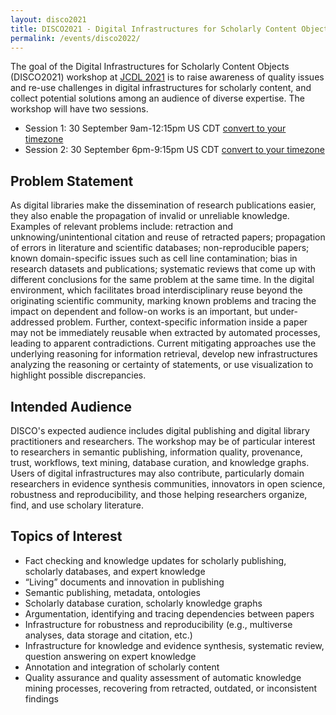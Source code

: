 ```yaml
---
layout: disco2021
title: DISCO2021 - Digital Infrastructures for Scholarly Content Objects at JCDL2021
permalink: /events/disco2022/
---
```

The goal of the Digital Infrastructures for Scholarly Content Objects (DISCO2021) workshop at [JCDL 2021](https://2021.jcdl.org) is to raise awareness of quality issues and re-use challenges in digital infrastructures for scholarly content, and collect potential solutions among an audience of diverse expertise. The workshop will have two sessions.
- Session 1: 30 September 9am-12:15pm US CDT [convert to your timezone](https://www.timeanddate.com/worldclock/fixedtime.html?iso=20210930T09&p1=5158&ah=3&am=15)
- Session 2: 30 September 6pm-9:15pm US CDT [convert to your timezone](https://www.timeanddate.com/worldclock/fixedtime.html?iso=20210930T18&p1=5158&ah=3&am=15)

## Problem Statement
As digital libraries make the dissemination of research publications
easier, they also enable the propagation of invalid or unreliable
knowledge. Examples of relevant problems include: retraction and
unknowing/unintentional citation and reuse of retracted papers;
propagation of errors in literature and scientific databases;
non-reproducible papers; known domain-specific issues such as cell line
contamination; bias in research datasets and publications; systematic
reviews that come up with different conclusions for the same problem at
the same time. In the digital environment, which facilitates broad
interdisciplinary reuse beyond the originating scientific community,
marking known problems and tracing the impact on dependent and follow-on
works is an important, but under-addressed problem. Further,
context-specific information inside a paper may not be immediately
reusable when extracted by automated processes, leading to apparent
contradictions. Current mitigating approaches use the underlying
reasoning for information retrieval, develop new infrastructures
analyzing the reasoning or certainty of statements, or use visualization
to highlight possible discrepancies.

## Intended Audience
DISCO's expected audience includes digital publishing and digital
library practitioners and researchers. The workshop may be of particular
interest to  researchers in semantic publishing, information quality,
provenance, trust, workflows, text mining, database curation, and
knowledge graphs. Users of digital infrastructures may also contribute,
particularly domain researchers in evidence synthesis communities,
innovators in open science, robustness and reproducibility, and those
helping researchers organize, find, and use scholary literature.

## Topics of Interest
-	Fact checking and knowledge updates for scholarly publishing, scholarly databases, and expert knowledge
-	“Living” documents and innovation in publishing
-	Semantic publishing, metadata, ontologies
-	Scholarly database curation, scholarly knowledge graphs
-	Argumentation, identifying and tracing dependencies between papers
-	Infrastructure for robustness and reproducibility (e.g.,  multiverse analyses, data storage and citation, etc.)
-	Infrastructure for knowledge and evidence synthesis, systematic review, question answering on expert knowledge
-	Annotation and integration of scholarly content
-	Quality assurance and quality assessment of automatic knowledge mining processes, recovering from retracted, outdated, or inconsistent findings

